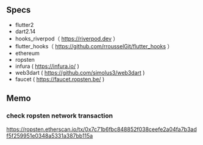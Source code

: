 ## Specs
- flutter2
- dart2.14
- hooks_riverpod（ https://riverpod.dev ）
- flutter_hooks（ https://github.com/rrousselGit/flutter_hooks ）
- ethereum
- ropsten  
- infura ( https://infura.io/ )  
- web3dart ( https://github.com/simolus3/web3dart )  
- faucet ( https://faucet.ropsten.be/ )

## Memo

### check ropsten network transaction
https://ropsten.etherscan.io/tx/0x7c71b6fbc848852f038ceefe2a04fa7b3adf5f259951e0348a5331a387bb115a